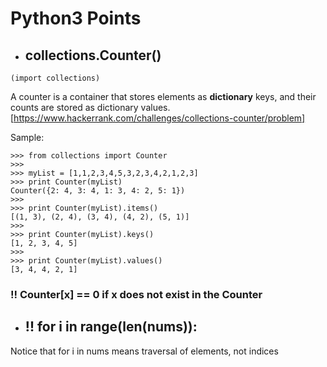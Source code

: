 # Python3 Points

* ## collections.Counter()
```python3
(import collections)
```
A counter is a container that stores elements as **dictionary** keys, and their counts are stored as dictionary values.
[https://www.hackerrank.com/challenges/collections-counter/problem]

Sample: 
```python3
>>> from collections import Counter
>>> 
>>> myList = [1,1,2,3,4,5,3,2,3,4,2,1,2,3]
>>> print Counter(myList)
Counter({2: 4, 3: 4, 1: 3, 4: 2, 5: 1})
>>>
>>> print Counter(myList).items()
[(1, 3), (2, 4), (3, 4), (4, 2), (5, 1)]
>>> 
>>> print Counter(myList).keys()
[1, 2, 3, 4, 5]
>>> 
>>> print Counter(myList).values()
[3, 4, 4, 2, 1]
```
### !! Counter[x] == 0 if x does not exist in the Counter

* ## !! for i in range(len(nums)):
Notice that for i in nums means traversal of elements, not indices
